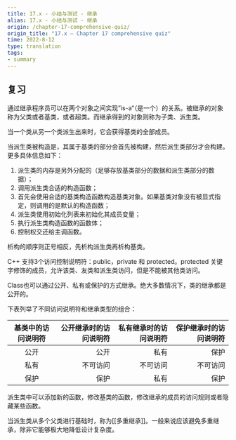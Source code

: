 ```yaml
---
title: 17.x - 小结与测试 - 继承
alias: 17.x - 小结与测试 - 继承
origin: /chapter-17-comprehensive-quiz/
origin_title: "17.x — Chapter 17 comprehensive quiz"
time: 2022-8-12
type: translation
tags:
- summary
---
```


## 复习

通过继承程序员可以在两个对象之间实现”is-a“（是一个）的关系。被继承的对象称为父类或者基类，或者超类。而继承得到的对象则称为子类、派生类。

当一个类从另一个类派生出来时，它会获得基类的全部成员。

当派生类被构造是，其属于基类的部分会首先被构建，然后派生类部分才会构建。更多具体信息如下：

1.  派生类的内存是另外分配的（足够存放基类部分的数据和派生类部分的数据）；
3.  调用派生类合适的构造函数；
4.  首先会使用合适的基类构造函数构造基类对象。如果基类对象没有被显式指定，则调用的是默认的构造函数；
5.  派生类使用初始化列表来初始化其成员变量；
6.  执行派生类构造函数的函数体；
7.  控制权交还给主调函数。

析构的顺序则正号相反，先析构派生类再析构基类。

C++ 支持3个访问控制说明符：public，private 和 protected。protected 关键字修饰的成员，允许该类、友类和派生类访问，但是不能被其他类访问。

Class也可以通过公开、私有或保护的方式继承。绝大多数情况下，类的继承都是公开的。

下表列举了不同访问说明符和继承类型的组合：


|基类中的访问说明符	|公开继承时的访问说明符|私有继承时的访问说明符|保护继承时的访问说明符|
|:----:|----:|----:|----:|
|公开|	公开	|私有	|保护|
|私有|	不可访问|	不可访问|	不可访问|
|保护|	保护|	私有|	保护|

派生类中可以添加新的函数，修改基类的函数，修改继承的成员的访问规则或者隐藏某些函数。

当派生类从多个父类进行基础时，称为[[多重继承]]。一般来说应该避免多重继承，除非它能够极大地降低设计复杂度。
